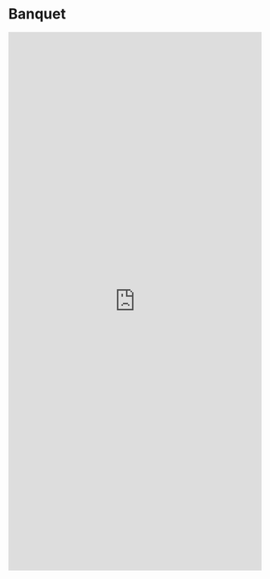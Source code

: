 # Banquet

<!-- # A feast for your ears and eyeballs

The last time you scrolled through your phone, did it feel like the best use of your time?

Didn't think so. That's why I'm starting Banquet.

## The best use of your time

I'm going to give you the best possible selection of media for you.

Maybe you need a couple of headlines, selection of Tweets from people you follow, some articles from the industry you work in, a YouTube video about your new hobby and a piece of local news. Maybe on weekends you want to replace the work-related articles with a long read. Maybe at 4pm on Tuesday you want your day lightening with a cat video. It's whatever is best for you.

## Get early access, stop doomscrolling

I'm granting access in very small groups so that I can ensure the best possible experience. Once your cohort opens I'll spend 30 minutes with you to understand what you need.

Then you'll get a notification every day that your Banquet is ready.

Even better, at the end of the month you'll receive a physical copy of your whole month of Banquets.

My first (very small) cohort of users is already full. To join the next group to get access and stop doomscrolling leave your details below. -->

<iframe src="https://tally.so/embed/nrPMPv?alignLeft=1&hideTitle=1&transparentBackground=1&dynamicHeight=1" loading="lazy" width="100%" height="1070" frameborder="0" marginheight="0" marginwidth="0" title="Banquet: Early access"></iframe>
